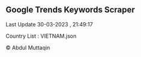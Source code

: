 

## Google Trends Keywords Scraper 
 
Last Update 30-03-2023 , 21:49:17

Country List :
VIETNAM.json



© Abdul Muttaqin 
